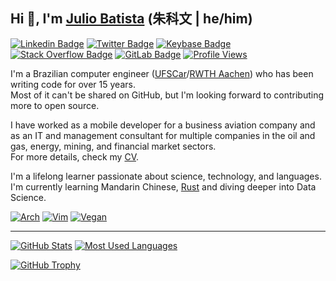 ## Hi 👋, I'm [Julio Batista](https://juliobs.com) (朱科文 | he/him)

[![Linkedin Badge](https://img.shields.io/badge/-LinkedIn-blue?style=flat-square&logo=Linkedin&logoColor=white&link=https://linkedin.com/in/juliobs)](https://linkedin.com/in/juliobs)
[![Twitter Badge](https://img.shields.io/badge/-Twitter-1ca0f1?style=flat-square&labelColor=1ca0f1&logo=twitter&logoColor=white&link=https://twitter.com/6jj)](https://twitter.com/6jj)
[![Keybase Badge](https://img.shields.io/badge/-Keybase-33a0ff?style=flat-square&logo=keybase&logoColor=white&link=https://keybase.io/jbsilva)](https://keybase.io/jbsilva)
[![Stack Overflow Badge](https://img.shields.io/badge/-Stack%20Overflow-F58025?style=flat-square&logo=stackoverflow&logoColor=white&link=https://stackoverflow.com/users/1467399/julio)](https://stackoverflow.com/users/1467399/julio)
[![GitLab Badge](https://img.shields.io/badge/-GitLab-330F63?style=flat-square&logo=gitlab&logoColor=white&link=https://gitlab.com/juliobs)](https://gitlab.com/juliobs)
[![Profile Views](https://komarev.com/ghpvc/?username=jbsilva)](https://github.com/jbsilva)

I'm a Brazilian computer engineer ([UFSCar](https://www2.ufscar.br/foreign-visitor/about-ufscar)/[RWTH Aachen](https://www.rwth-aachen.de)) who has been writing code for over 15 years.  
Most of it can't be shared on GitHub, but I'm looking forward to contributing more to open source.

I have worked as a mobile developer for a business aviation company and as an IT and management consultant for multiple companies in the oil and gas, energy, mining, and financial market sectors.  
For more details, check my [CV](https://juliobs.com/cv/Julio_Batista_Silva-CV-en-full.pdf).

I'm a lifelong learner passionate about science, technology, and languages.  
I'm currently learning Mandarin Chinese, [Rust](https://github.com/rust-lang) and diving deeper into Data Science.

[![Arch](https://img.shields.io/badge/I%20use%20Arch%20Linux-1793D1?logo=arch-linux&logoColor=fff&style=for-the-badge)](https://github.com/jbsilva)
[![Vim](https://img.shields.io/badge/I%20use%20VIM-%2311AB00.svg?style=for-the-badge&logo=vim&logoColor=white)](https://github.com/jbsilva)
[![Vegan](https://img.shields.io/badge/🌱I%20am%20vegan-black.svg?style=for-the-badge&logoColor=white)](https://github.com/jbsilva)

---

[![GitHub Stats](https://github-readme-stats.vercel.app/api?username=jbsilva&show_icons=true&theme=gruvbox&include_all_commits=true&count_private=true)](https://github.com/jbsilva)
[![Most Used Languages](https://github-readme-stats.vercel.app/api/top-langs/?username=jbsilva&layout=compact&langs_count=7&theme=gruvbox)](https://github.com/jbsilva)

[![GitHub Trophy](https://github-profile-trophy.vercel.app/?username=jbsilva&theme=gruvbox&margin-w=7&hide_border=true)](https://github.com/jbsilva)
